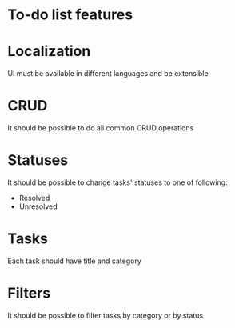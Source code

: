 To-do list features
===================

Localization
============
UI must be available in different languages and be extensible

CRUD
====
It should be possible to do all common CRUD operations

Statuses
========
It should be possible to change tasks' statuses to one of following:
- Resolved
- Unresolved

Tasks
=====
Each task should have title and category

Filters
=======
It should be possible to filter tasks by category or by status

